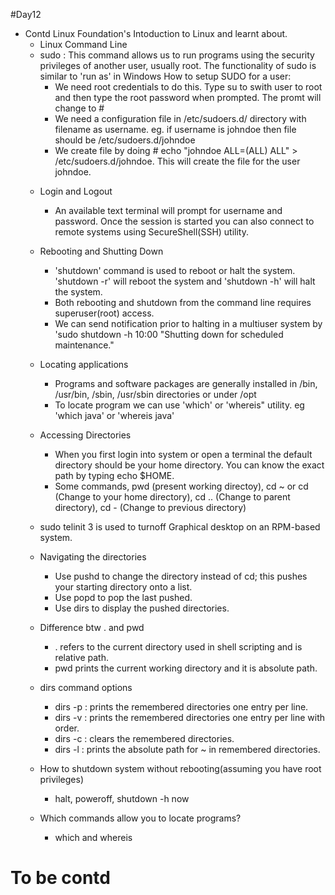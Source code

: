 #Day12
* Contd Linux Foundation's Intoduction to Linux and learnt about.
  * Linux Command Line 
  - sudo : This command allows us to run programs using the security privileges of another user, usually root. The functionality of sudo is similar to 'run as' in Windows
	How to setup SUDO for a user:
	- We need root credentials to do this. Type su to swith user to root and then type the root password when prompted. The promt will change to #
	- We need a configuration file in /etc/sudoers.d/ directory with filename as username. eg. if username is johndoe then file should be /etc/sudoers.d/johndoe
	- We create file by doing # echo "johndoe ALL=(ALL) ALL" > /etc/sudoers.d/johndoe. This will create the file for the  user johndoe. 
  * Login and Logout
	- An available text terminal will prompt for username and password. Once the session is started you can also connect to remote systems using SecureShell(SSH) utility.
  * Rebooting and Shutting Down
    - 'shutdown' command is used to reboot or halt the system. 'shutdown -r' will reboot the system and 'shutdown -h' will halt the system.
	- Both rebooting and shutdown from the command line requires superuser(root) access.
	- We can send notification prior to halting in a multiuser system by 'sudo shutdown -h 10:00 "Shutting down for scheduled maintenance."
  * Locating applications
    - Programs and software packages are generally installed in /bin, /usr/bin, /sbin, /usr/sbin directories or under /opt
	- To locate program we can use 'which' or 'whereis" utility. eg 'which java' or 'whereis java'
  * Accessing Directories
    - When you first login into system or open a terminal the default directory should be your home directory. You can know the exact path by typing echo $HOME.
	- Some commands, pwd (present working directoy), cd ~ or cd (Change to your home directory), cd .. (Change to parent directory), cd - (Change to previous directory)

  * sudo telinit 3 is used to turnoff Graphical desktop on an RPM-based system.
  * Navigating the directories
    - Use pushd to change the directory instead of cd; this pushes your starting directory onto a list.
	- Use popd to pop the last pushed.
	- Use dirs to display the pushed directories.
	
  * Difference btw . and pwd
    - . refers to the current directory used in shell scripting and is relative path.
	- pwd prints the current working directory and it is absolute path.
	
  * dirs command options
    - dirs -p : prints the remembered directories one entry per line.
	- dirs -v : prints the remembered directories one entry per line with order.
	- dirs -c : clears the remembered directories.
	- dirs -l : prints the absolute path for ~ in remembered directories.
	
  * How to shutdown system without rebooting(assuming you have root privileges)
    - halt, poweroff, shutdown -h now
  * Which commands allow you to locate programs?
    - which and whereis




 # To be contd